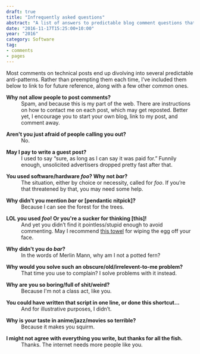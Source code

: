 ```yaml
---
draft: true
title: "Infrequently asked questions"
abstract: "A list of answers to predictable blog comment questions that I can refer to"
date: "2016-11-17T15:25:00+10:00"
year: "2016"
category: Software
tag:
- comments
- pages
---
```

Most comments on technical posts end up divolving into several predictable anti-patterns. Rather than preempting them each time, I've included them below to link to for future reference, along with a few other common ones.</p>

<dl>
<dt style="font-weight:bold">Why not allow people to post comments?</dt>
<dd>Spam, and because this is my part of the web. There are instructions on how to contact me on each post, which may get reposted. Better yet, I encourage you to start your own blog, link to my post, and comment away.<p></p></dd>

<dt style="font-weight:bold">Aren't you just afraid of people calling you out?</dt>
<dd>No.<p></p></dd>

<dt style="font-weight:bold">May I pay to write a guest post?</dt>
<dd>I used to say “sure, as long as I can say it was paid for.” Funnily enough, unsolicited advertisers dropped pretty fast after that.<p></p></dd>

<dt style="font-weight:bold">You used software/hardware <em>foo</em>? Why not <em>bar</em>?</dt>
<dd>The situation, either by choice or necessity, called for <em>foo</em>. If you’re that threatened by that, you may need some help.<p></p></dd>

<dt style="font-weight:bold">Why didn't you mention <em>bar</em> or [pendantic nitpick]?</dt>
<dd>Because I can see the forest for the trees.<p></p></dd>

<dt style="font-weight:bold">LOL you used <em>foo</em>! Or you're a sucker for thinking [this]!</dt>
<dd>And yet you didn’t find it pointless/stupid enough to avoid commenting. May I recommend <a href="http://www.ikea.com/au/en/catalog/products/20215085/">this towel</a> for wiping the egg off your face.<p></p></dd>

<dt style="font-weight:bold">Why didn't you do <em>bar</em>?</dt>
<dd>In the words of Merlin Mann, why am I not a potted fern?<p></p></dd>

<dt style="font-weight:bold">Why would you solve such an obscure/old/irrelevent-to-me problem?</dt>
<dd>That time you use to complain? I solve problems with it instead.<p></p></dd>

<dt style="font-weight:bold">Why are you so boring/full of shit/weird?</dt>
<dd>Because I'm not a class act, like you.<p></p></dd>

<dt style="font-weight:bold">You could have written that script in one line, or done this shortcut...</dt>
<dd>And for illustrative purposes, I didn’t.<p></p></dd>

<dt style="font-weight:bold">Why is your taste in anime/jazz/movies so terrible?</dt>
<dd>Because it makes you squirm.<p></p></dd>

<dt style="font-weight:bold">I might not agree with everything you write, but thanks for all the fish.</dt>
<dd>Thanks. The internet needs more people like you.</dd>

</dl>
